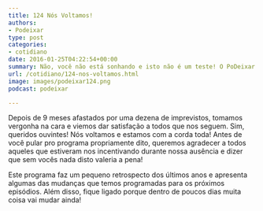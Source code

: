 ```yaml
---
title: 124 Nós Voltamos!
authors:
- Podeixar
type: post
categories:
- cotidiano
date: 2016-01-25T04:22:54+00:00
summary: Não, você não está sonhando e isto não é um teste! O PoDeixar finalmente retornou!
url: /cotidiano/124-nos-voltamos.html
image: images/podeixar124.png
podcast: podeixar

---
```

Depois de 9 meses afastados por uma dezena de imprevistos, tomamos vergonha na cara e viemos dar satisfação a todos que nos seguem. Sim, queridos ouvintes! Nós voltamos e estamos com a corda toda! Antes de você pular pro programa propriamente dito, queremos agradecer a todos aqueles que estiveram nos incentivando durante nossa ausência e dizer que sem vocês nada disto valeria a pena!

Este programa faz um pequeno retrospecto dos últimos anos e apresenta algumas das mudanças que temos programadas para os próximos episódios. Além disso, fique ligado porque dentro de poucos dias muita coisa vai mudar ainda!